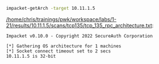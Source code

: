 ```bash
impacket-getArch -target 10.11.1.5
```

[/home/chris/trainings/pwk/workspace/labs/1-21/results/10.11.1.5/scans/tcp135/tcp_135_rpc_architecture.txt](file:///home/chris/trainings/pwk/workspace/labs/1-21/results/10.11.1.5/scans/tcp135/tcp_135_rpc_architecture.txt):

```
Impacket v0.10.0 - Copyright 2022 SecureAuth Corporation

[*] Gathering OS architecture for 1 machines
[*] Socket connect timeout set to 2 secs
10.11.1.5 is 32-bit


```
